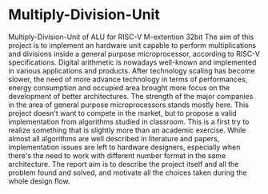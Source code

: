 # Multiply-Division-Unit
Multiply-Division-Unit of ALU for RISC-V M-extention 32bit
The aim of this project is to implement an hardware unit capable to perform multiplications and divisions inside a general purpose microprocessor, according to RISC-V specifications.
Digital arithmetic is nowadays well-known and implemented in various applications and products. 
After technology scaling has become slower, the need of more advance technology in terms of performances, energy consumption and occupied area brought more focus on the development of better architectures.
The strength of the major companies in the area of general purpose microprocessors stands mostly here.
This project doesn't want to compete in the market, but to propose a valid implementation from algorithms studied in classroom. 
This is a first try to realize something that is slightly more than an academic exercise. 
While almost all algorithms are well described in literature and papers, implementation issues are left to hardware designers, especially when there's the need to work with different number format in the same architecture. 
The report aim is to describe the project itself and all the problem found and solved, and motivate all the choices taken during the whole design flow.
